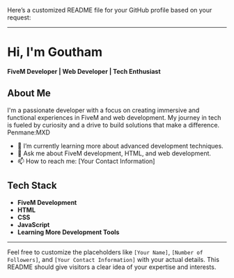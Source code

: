 Here’s a customized README file for your GitHub profile based on your request:

---

# Hi, I'm Goutham 

**FiveM Developer | Web Developer | Tech Enthusiast**


## About Me
I'm a passionate developer with a focus on creating immersive and functional experiences in FiveM and web development. My journey in tech is fueled by curiosity and a drive to build solutions that make a difference.
Penmane:MXD
- 🌱 I’m currently learning more about advanced development techniques.
- 💬 Ask me about FiveM development, HTML, and web development.
- 📫 How to reach me: [Your Contact Information]

## Tech Stack

- **FiveM Development**
- **HTML**
- **CSS**
- **JavaScript**
- **Learning More Development Tools**

---

Feel free to customize the placeholders like `[Your Name]`, `[Number of Followers]`, and `[Your Contact Information]` with your actual details. This README should give visitors a clear idea of your expertise and interests.

